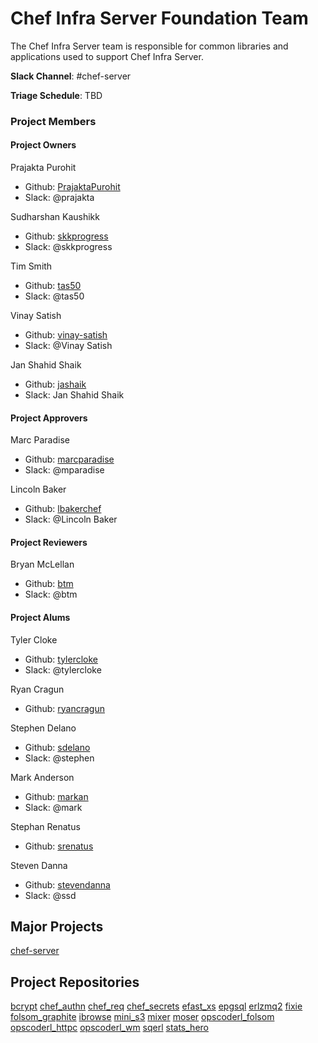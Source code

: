 # Chef Infra Server Foundation Team

The Chef Infra Server team is responsible for common libraries and
applications used to support Chef Infra Server.

**Slack Channel**: #chef-server

**Triage Schedule**: TBD

### Project Members

#### Project Owners

Prajakta Purohit
  - Github: [PrajaktaPurohit](https://github.com/PrajaktaPurohit)
  - Slack: @prajakta

Sudharshan Kaushikk
  - Github: [skkprogress](https://github.com/skkprogress)
  - Slack: @skkprogress

Tim Smith
  - Github: [tas50](https://github.com/tas50)
  - Slack: @tas50

Vinay Satish
  - Github: [vinay-satish](https://github.com/vinay-satish)
  - Slack: @Vinay Satish

Jan Shahid Shaik
  - Github: [jashaik](https://github.com/jashaik)
  - Slack: Jan Shahid Shaik

#### Project Approvers

Marc Paradise
  - Github: [marcparadise](https://github.com/marcparadise)
  - Slack: @mparadise

Lincoln Baker
  - Github: [lbakerchef](https://github.com/lbakerchef)
  - Slack: @Lincoln Baker

#### Project Reviewers

Bryan McLellan
  - Github: [btm](https://github.com/btm)
  - Slack: @btm

#### Project Alums

Tyler Cloke
  - Github: [tylercloke](https://github.com/tylercloke)
  - Slack: @tylercloke

Ryan Cragun
  - Github: [ryancragun](https://github.com/ryancragun)

Stephen Delano
  - Github: [sdelano](https://github.com/sdelano)
  - Slack: @stephen

Mark Anderson
  - Github: [markan](https://github.com/markan)
  - Slack: @mark

Stephan Renatus
  - Github: [srenatus](https://github.com/srenatus)

Steven Danna
  - Github: [stevendanna](https://github.com/stevendanna)
  - Slack: @ssd

## Major Projects

[chef-server](https://github.com/chef/chef-server)

## Project Repositories

[bcrypt](https://github.com/chef/erlang-bcrypt)
[chef_authn](https://github.com/chef/chef_authn)
[chef_req](https://github.com/chef/chef_req)
[chef_secrets](https://github.com/chef/chef_secrets)
[efast_xs](https://github.com/chef/efast_xs)
[epgsql](https://github.com/chef/epgsql-1)
[erlzmq2](https://github.com/chef/erlzmq2)
[fixie](https://github.com/chef/fixie)
[folsom_graphite](https://github.com/chef/folsom_graphite)
[ibrowse](https://github.com/chef/ibrowse)
[mini_s3](https://github.com/chef/mini_s3)
[mixer](https://github.com/chef/mixer)
[moser](https://github.com/chef/moser)
[opscoderl_folsom](https://github.com/chef/opscoderl_folsom)
[opscoderl_httpc](https://github.com/chef/opscoderl_httpc)
[opscoderl_wm](https://github.com/chef/opscoderl_wm)
[sqerl](https://github.com/chef/sqerl)
[stats_hero](https://github.com/chef/stats_hero)
